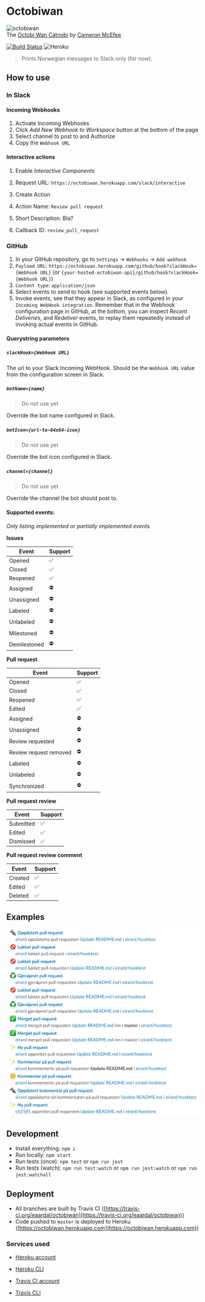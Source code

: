 # Octobiwan

<img src="https://octodex.github.com/images/octobiwan.jpg" alt="octobiwan" height="300"><br/>
The [Octobi Wan Catnobi](https://octodex.github.com/octobiwan) by
[Cameron McEfee](https://github.com/cameronmcefee)

[![Build Status](https://travis-ci.org/eaardal/octobiwan.svg?branch=master)](https://travis-ci.org/eaardal/octobiwan)
![Heroku](https://heroku-badge.herokuapp.com/?app=octobiwan&style=flat)

> Prints Norwegian messages to Slack only (for now).

## How to use

### In Slack

#### Incoming Webhooks

1.  Activate Incoming Webhooks
1.  Click _Add New Webhook to Workspace_ button at the bottom of the page
1.  Select channel to post to and Authorize
1.  Copy the `Webhook URL`

#### Interactive actions

1.  Enable _Interactive Components_
1.  Request URL: `https://octobiwan.herokuapp.com/slack/interactive`

1.  Create Action
1.  Action Name: `Review pull request`
1.  Short Description: Bla?
1.  Callback ID: `review_pull_request`

### GitHub

1.  In your GitHub repository, go to `Settings` -> `Webhooks` -> `Add webhook`
1.  `Payload URL`:
    `https://octobiwan.herokuapp.com/github/hook?slackHook={Webhook URL}` (or
    `{your-hosted-octobiwan-api}/github/hook?slackHook={Webhook URL}`)
1.  `Content type`: `application/json`
1.  Select events to send to hook (see supported events below).
1.  Invoke events, see that they appear in Slack, as configured in your `Incoming WebHook integration`. Remember that in the Webhook configuration page in
    GitHub, at the bottom, you can inspect _Recent Deliveries_, and _Redeliver_
    events, to replay them repeatedly instead of invoking actual events in
    GitHub.

#### Querystring parameters

##### `slackHook={Webhook URL}`

The url to your Slack Incoming WebHook. Should be the `Webhook URL` value from
the configuration screen in Slack.

##### `botName={name}`

> Do not use yet

Override the bot name configured in Slack.

##### `botIcon={url-to-64x64-icon}`

> Do not use yet

Override the bot icon configured in Slack.

##### `channel={channel}`

> Do not use yet

Override the channel the bot should post to.

#### Supported events:

_Only listing implemented or partially implemented events_

**Issues**

| Event        | Support            |
| ------------ | ------------------ |
| Opened       | :white_check_mark: |
| Closed       | :white_check_mark: |
| Reopened     | :white_check_mark: |
| Assigned     | :no_entry:         |
| Unassigned   | :no_entry:         |
| Labeled      | :no_entry:         |
| Unlabeled    | :no_entry:         |
| Milestoned   | :no_entry:         |
| Demilestoned | :no_entry:         |

**Pull request**

| Event                  | Support            |
| ---------------------- | ------------------ |
| Opened                 | :white_check_mark: |
| Closed                 | :white_check_mark: |
| Reopened               | :white_check_mark: |
| Edited                 | :white_check_mark: |
| Assigned               | :no_entry:         |
| Unassigned             | :no_entry:         |
| Review requested       | :no_entry:         |
| Review request removed | :no_entry:         |
| Labeled                | :no_entry:         |
| Unlabeled              | :no_entry:         |
| Synchronized           | :no_entry:         |

**Pull request review**

| Event     | Support            |
| --------- | ------------------ |
| Submitted | :white_check_mark: |
| Edited    | :white_check_mark: |
| Dismissed | :white_check_mark: |

**Pull request review comment**

| Event   | Support            |
| ------- | ------------------ |
| Created | :white_check_mark: |
| Edited  | :white_check_mark: |
| Deleted | :white_check_mark: |

## Examples

![Slack messages](./images/slack.PNG)

## Development

- Install everything: `npm i`
- Run locally: `npm start`
- Run tests (once): `npm test` or `npm run jest`
- Run tests (watch): `npm run test:watch` or `npm run jest:watch` or `npm run jest:watchall`

## Deployment

- All branches are built by Travis CI
  ([https://travis-ci.org/eaardal/octobiwan](https://travis-ci.org/eaardal/octobiwan))
- Code pushed to `master` is deployed to Heroku
  ([https://octobiwan.herokuapp.com](https://octobiwan.herokuapp.com))

### Services used

- [Heroku account](https://signup.heroku.com/)
- [Heroku CLI](https://devcenter.heroku.com/articles/heroku-cli)

- [Travis CI account](https://travis-ci.org/)
- [Travis CLI](https://github.com/travis-ci/travis.rb#installation)
